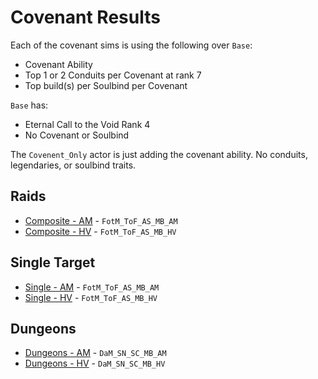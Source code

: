 # Covenant Results

Each of the covenant sims is using the following over `Base`:
- Covenant Ability
- Top 1 or 2 Conduits per Covenant at rank 7
- Top build(s) per Soulbind per Covenant

`Base` has:
- Eternal Call to the Void Rank 4
- No Covenant or Soulbind

The `Covenent_Only` actor is just adding the covenant ability. No conduits, legendaries, or soulbind traits.

## Raids
- [Composite - AM](results/Results_Composite_am.md) - `FotM_ToF_AS_MB_AM`
- [Composite - HV](results/Results_Composite_hv.md) - `FotM_ToF_AS_MB_HV`

## Single Target
- [Single - AM](results/Results_Single_am.md) - `FotM_ToF_AS_MB_AM`
- [Single - HV](results/Results_Single_hv.md) - `FotM_ToF_AS_MB_HV`

## Dungeons
- [Dungeons - AM](results/Results_Dungeons_am.md) - `DaM_SN_SC_MB_AM`
- [Dungeons - HV](results/Results_Dungeons_hv.md) - `DaM_SN_SC_MB_HV`
